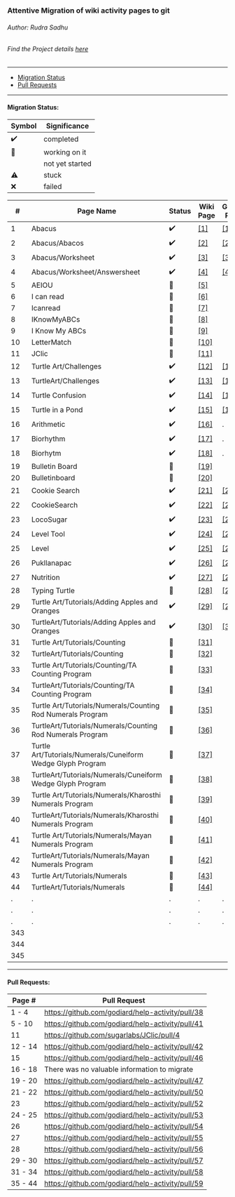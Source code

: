 ### Attentive Migration of wiki activity pages to git
###### Author: Rudra Sadhu
###### Find the Project details [here](https://wiki.sugarlabs.org/go/Summer_of_Code/2018/attentive_migration_of_wiki_activity_pages_to_git)
------------------------------------------------------------

* [Migration Status](#migration-status)
* [Pull Requests](#pull-requests)

------------------------------------------------------
#### Migration Status:

| Symbol | Significance
|--------|-------------
|:heavy_check_mark: | completed
|:wrench:| working on it
|| not yet started
|:warning: | stuck
|:x: | failed



\# | Page Name | Status | Wiki Page | Github Page
---|-----------|--------|-----------|-------------
1| Abacus | :heavy_check_mark: | [[1]](https://wiki.sugarlabs.org/go/Activities/Abacus) | [[1]](https://github.com/godiard/help-activity/blob/master/source/abacus.rst)
2| Abacus/Abacos | :heavy_check_mark: | [[2]](https://wiki.sugarlabs.org/go/Activities/Abacus/Abacos) | [[2]](https://github.com/godiard/help-activity/blob/master/source/abacus.rst)
3| Abacus/Worksheet | :heavy_check_mark: | [[3]](https://wiki.sugarlabs.org/go/Activities/Abacus/Worksheet) | [[3]](https://github.com/godiard/help-activity/blob/master/source/abacus_worksheet.rst)
4| Abacus/Worksheet/Answersheet | :heavy_check_mark: | [[4]](https://wiki.sugarlabs.org/go/Activities/Abacus/Worksheet/Answersheet) | [[4]](https://github.com/godiard/help-activity/blob/master/source/abacus_worksheet_answers.rst)
5| AEIOU | :wrench: | [[5]](https://wiki.sugarlabs.org/go/Activities/AEIOU) |
6| I can read | :wrench: | [[6]](https://wiki.sugarlabs.org/go/Activities/I_can_read) |
7| Icanread | :wrench: | [[7]](https://wiki.sugarlabs.org/index.php?title=Activities/Icanread&redirect=no) |
8| IKnowMyABCs | :wrench: | [[8]](https://wiki.sugarlabs.org/go/Activities/IKnowMyABCs) |
9| I Know My ABCs | :wrench: | [[9]](https://wiki.sugarlabs.org/index.php?title=Activities/I_Know_My_ABCs&redirect=no) |
10| LetterMatch | :wrench: | [[10]](https://wiki.sugarlabs.org/go/Activities/LetterMatch) |
11| JClic | :wrench: | [[11]](https://wiki.sugarlabs.org/go/Activities/JClic) |
12| Turtle Art/Challenges | :heavy_check_mark: | [[12]](https://wiki.sugarlabs.org/go/Activities/Turtle_Art/Challenges) | [[12]](https://github.com/godiard/help-activity/blob/master/source/turtleart_challenges.rst)
13| TurtleArt/Challenges | :heavy_check_mark: | [[13]](https://wiki.sugarlabs.org/index.php?title=Activities/TurtleArt/Challenges&redirect=no) | [[13]](https://github.com/godiard/help-activity/blob/master/source/turtleart_challenges.rst)
14| Turtle Confusion | :heavy_check_mark: | [[14]](https://wiki.sugarlabs.org/go/Activities/Turtle_Confusion) | [[14]](https://github.com/godiard/help-activity/blob/master/source/turtle_confusion.rst)
15| Turtle in a Pond | :heavy_check_mark: |  [[15]](https://wiki.sugarlabs.org/go/Activities/Turtle_in_a_Pond) | [[15]](https://github.com/godiard/help-activity/blob/master/source/turtle_in_a_pond.rst)
16| Arithmetic | :heavy_check_mark: | [[16]](https://wiki.sugarlabs.org/go/Activities/Arithmetic) | .
17| Biorhythm | :heavy_check_mark: | [[17]](https://wiki.sugarlabs.org/go/Activities/Biorhythm) | .
18| Biorhytm | :heavy_check_mark: | [[18]](https://wiki.sugarlabs.org/index.php?title=Activities/Biorhytm&redirect=no) | .
19| Bulletin Board | :wrench: | [[19]](https://wiki.sugarlabs.org/go/Activities/Bulletin_Board) |
20| Bulletinboard | :wrench: | [[20]](https://wiki.sugarlabs.org/index.php?title=Activities/Bulletinboard&redirect=no) |
21| Cookie Search | :heavy_check_mark: | [[21]](https://wiki.sugarlabs.org/go/Activities/Cookie_Search) | [[21]](https://github.com/godiard/help-activity/blob/master/source/cookie_search.rst)
22| CookieSearch | :heavy_check_mark: | [[22]](https://wiki.sugarlabs.org/index.php?title=Activities/CookieSearch&redirect=no) | [[22]](https://github.com/godiard/help-activity/blob/master/source/cookie_search.rst)
23| LocoSugar | :heavy_check_mark: | [[23]](https://wiki.sugarlabs.org/go/Activities/LocoSugar) | [[23]](https://github.com/godiard/help-activity/blob/master/source/locosugar.rst)
24| Level Tool | :heavy_check_mark: | [[24]](https://wiki.sugarlabs.org/go/Activities/Level_Tool) | [[24]](https://github.com/godiard/help-activity/blob/master/source/level_tool.rst)
25| Level | :heavy_check_mark: | [[25]](https://wiki.sugarlabs.org/index.php?title=Activities/Level&redirect=no) | [[25]](https://github.com/godiard/help-activity/blob/master/source/level_tool.rst)
26| Pukllanapac | :heavy_check_mark: | [[26]](https://wiki.sugarlabs.org/go/Activities/Pukllanapac) | [[26]](https://github.com/godiard/help-activity/blob/master/source/pukllanapac.rst)
27| Nutrition | :heavy_check_mark: | [[27]](https://wiki.sugarlabs.org/go/Activities/Nutrition) | [[27]](https://github.com/godiard/help-activity/blob/master/source/nutrition.rst)
28| Typing Turtle | :wrench: | [[28]](https://wiki.sugarlabs.org/go/Activities/Typing_Turtle) | [[28]](https://github.com/godiard/help-activity/blob/master/source/typing_turtle.rst)
29| Turtle Art/Tutorials/Adding Apples and Oranges | :heavy_check_mark: | [[29]](https://wiki.sugarlabs.org/go/Activities/Turtle_Art/Tutorials/Adding_Apples_and_Oranges) | [[29]](https://github.com/godiard/help-activity/blob/master/source/turtleart_tutorials/adding_apples_and_oranges.rst)
30| TurtleArt/Tutorials/Adding Apples and Oranges | :heavy_check_mark: | [[30]](https://wiki.sugarlabs.org/index.php?title=Activities/TurtleArt/Tutorials/Adding_Apples_and_Oranges&redirect=no) | [[30]](https://github.com/godiard/help-activity/blob/master/source/turtleart_tutorials/adding_apples_and_oranges.rst)
31| Turtle Art/Tutorials/Counting | :wrench: | [[31]](https://wiki.sugarlabs.org/go/Activities/Turtle_Art/Tutorials/Counting) |
32| TurtleArt/Tutorials/Counting | :wrench: | [[32]](https://wiki.sugarlabs.org/index.php?title=Activities/TurtleArt/Tutorials/Counting&redirect=no) |
33| Turtle Art/Tutorials/Counting/TA Counting Program | :wrench: | [[33]](https://wiki.sugarlabs.org/go/Activities/Turtle_Art/Tutorials/Counting/TA_Counting_Program) |
34| TurtleArt/Tutorials/Counting/TA Counting Program | :wrench: | [[34]](https://wiki.sugarlabs.org/index.php?title=Activities/TurtleArt/Tutorials/Counting/TA_Counting_Program&redirect=no) |
35| Turtle Art/Tutorials/Numerals/Counting Rod Numerals Program | :wrench: | [[35]](https://wiki.sugarlabs.org/go/Activities/Turtle_Art/Tutorials/Numerals/Counting_Rod_Numerals_Program) |
36| TurtleArt/Tutorials/Numerals/Counting Rod Numerals Program | :wrench: | [[36]](https://wiki.sugarlabs.org/index.php?title=Activities/TurtleArt/Tutorials/Numerals/Counting_Rod_Numerals_Program&redirect=no) |
37| Turtle Art/Tutorials/Numerals/Cuneiform Wedge Glyph Program | :wrench: | [[37]](https://wiki.sugarlabs.org/go/Activities/Turtle_Art/Tutorials/Numerals/Cuneiform_Wedge_Glyph_Program) |
38| TurtleArt/Tutorials/Numerals/Cuneiform Wedge Glyph Program | :wrench: | [[38]](https://wiki.sugarlabs.org/index.php?title=Activities/TurtleArt/Tutorials/Numerals/Cuneiform_Wedge_Glyph_Program&redirect=no) |
39| Turtle Art/Tutorials/Numerals/Kharosthi Numerals Program | :wrench: | [[39]](https://wiki.sugarlabs.org/go/Activities/Turtle_Art/Tutorials/Numerals/Kharosthi_Numerals_Program) |
40| TurtleArt/Tutorials/Numerals/Kharosthi Numerals Program | :wrench: | [[40]](https://wiki.sugarlabs.org/index.php?title=Activities/TurtleArt/Tutorials/Numerals/Kharosthi_Numerals_Program&redirect=no) |
41| Turtle Art/Tutorials/Numerals/Mayan Numerals Program | :wrench: | [[41]](https://wiki.sugarlabs.org/go/Activities/Turtle_Art/Tutorials/Numerals/Mayan_Numerals_Program)|
42| TurtleArt/Tutorials/Numerals/Mayan Numerals Program | :wrench: | [[42]](https://wiki.sugarlabs.org/index.php?title=Activities/TurtleArt/Tutorials/Numerals/Mayan_Numerals_Program&redirect=no) |
43| Turtle Art/Tutorials/Numerals | :wrench: | [[43]](https://wiki.sugarlabs.org/go/Activities/Turtle_Art/Tutorials/Numerals) |
44| TurtleArt/Tutorials/Numerals | :wrench: | [[44]](https://wiki.sugarlabs.org/index.php?title=Activities/TurtleArt/Tutorials/Numerals&redirect=no) |
.| . | . | . | .
.| . | . | . | .
.| . | . | . | .
343| | | |
344| | | |
345| | | |

------------------------------------------------------
#### Pull Requests:

| Page #  | Pull Request
|---------|-------------
| 1 - 4   | https://github.com/godiard/help-activity/pull/38
| 5 - 10  | https://github.com/godiard/help-activity/pull/41
| 11      | https://github.com/sugarlabs/JClic/pull/4
| 12 - 14 | https://github.com/godiard/help-activity/pull/42
| 15      | https://github.com/godiard/help-activity/pull/46
| 16 - 18 | There was no valuable information to migrate
| 19 - 20 | https://github.com/godiard/help-activity/pull/47
| 21 - 22 | https://github.com/godiard/help-activity/pull/50
| 23      | https://github.com/godiard/help-activity/pull/52
| 24 - 25 | https://github.com/godiard/help-activity/pull/53
| 26      | https://github.com/godiard/help-activity/pull/54
| 27      | https://github.com/godiard/help-activity/pull/55
| 28      | https://github.com/godiard/help-activity/pull/56
| 29 - 30 | https://github.com/godiard/help-activity/pull/57
| 31 - 34 | https://github.com/godiard/help-activity/pull/58
| 35 - 44 | https://github.com/godiard/help-activity/pull/59
